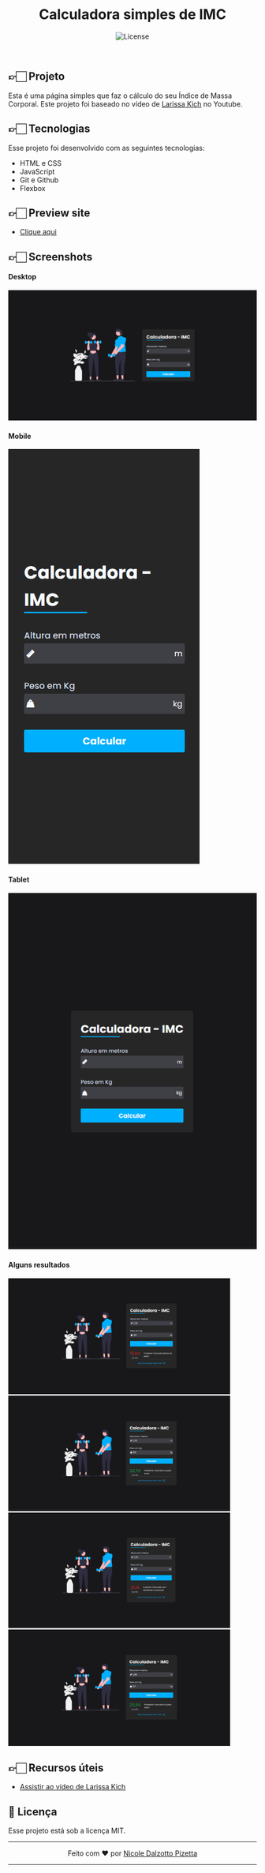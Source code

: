 <h1 align="center"> Calculadora simples de IMC</h1>

<p align="center">
  <img alt="License" src="https://img.shields.io/static/v1?label=license&message=MIT&color=49AA26&labelColor=000000">
</p>

<br>

## 👉🏻 Projeto

Esta é uma página simples que faz o cálculo do seu Índice de Massa Corporal.
Este projeto foi baseado no vídeo de <a href="https://github.com/Larissakich">Larissa Kich</a> no Youtube.

## 👉🏻 Tecnologias

Esse projeto foi desenvolvido com as seguintes tecnologias:

- HTML e CSS
- JavaScript
- Git e Github
- Flexbox

## 👉🏻 Preview site

- [Clique aqui](https://nicoledpizetta.github.io/bmi-calculator)

## 👉🏻 Screenshots

#### Desktop

<img src='./assets/screenshots/desktop.png'>

#### Mobile

<img src='./assets/screenshots/iphone12pro.png'>

#### Tablet

<img src='./assets/screenshots/tablet.png'>

#### Alguns resultados

<img width='450px' src='./assets/screenshots/result-red-low.png' />
<img width='450px' src='./assets/screenshots/result-normal.png'>
<img width='450px' src='./assets/screenshots/result-red.png'>
<img width='450px' src='./assets/screenshots/result-normal2.png'>

## 👉🏻 Recursos úteis

- [Assistir ao vídeo de Larissa Kich](https://www.youtube.com/watch?v=GK0ok3ZCXwM&list=PLlhPWsetD9-otvR1UYWZBzP8JzPn3OlO2&index=21&ab_channel=LarissaKich)

## :memo: Licença

Esse projeto está sob a licença MIT.

---

<p align="center"> Feito com ♥ por <a href="https://github.com/NicoleDPizetta">Nicole Dalzotto Pizetta</a> </p>

---
